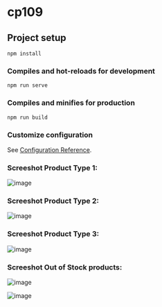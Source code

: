 # cp109

## Project setup
```
npm install
```

### Compiles and hot-reloads for development
```
npm run serve
```

### Compiles and minifies for production
```
npm run build
```

### Customize configuration
See [Configuration Reference](https://cli.vuejs.org/config/).

### Screeshot Product Type 1:
![image](https://user-images.githubusercontent.com/55608318/144757866-f6963ae7-d112-4dad-8bf6-603a1f9a3c0a.png)

### Screeshot Product Type 2:
![image](https://user-images.githubusercontent.com/55608318/144757877-d01ae90e-6dd9-4ecb-8333-b1772e5b45cf.png)

### Screeshot Product Type 3:
![image](https://user-images.githubusercontent.com/55608318/144757889-3cc77f6f-1fdf-4f5a-b736-5b93b5325a61.png)

### Screeshot Out of Stock products:
![image](https://user-images.githubusercontent.com/55608318/144757914-56fc67df-0efd-45d0-ba10-98a5d050fbec.png)

![image](https://user-images.githubusercontent.com/55608318/144757942-1d37b944-e4cd-458a-8356-cb6c3d42416e.png)

